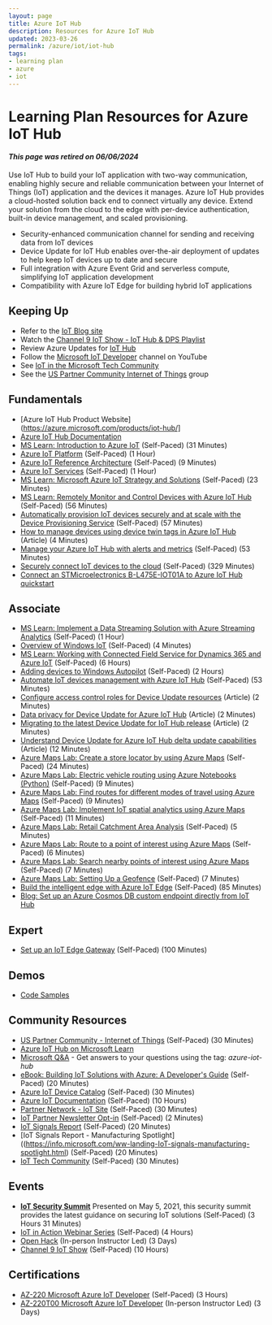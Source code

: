 ```yaml
---
layout: page
title: Azure IoT Hub
description: Resources for Azure IoT Hub
updated: 2023-03-26
permalink: /azure/iot/iot-hub
tags: 
- learning plan
- azure
- iot
---
```


# Learning Plan Resources for Azure IoT Hub

#### ***This page was retired on 06/06/2024***

Use IoT Hub to build your IoT application with two-way communication, enabling highly secure and reliable communication between your Internet of Things (IoT) application and the devices it manages. Azure IoT Hub provides a cloud-hosted solution back end to connect virtually any device. Extend your solution from the cloud to the edge with per-device authentication, built-in device management, and scaled provisioning.
* Security-enhanced communication channel for sending and receiving data from IoT devices
* Device Update for IoT Hub enables over-the-air deployment of updates to help keep IoT devices up to date and secure
* Full integration with Azure Event Grid and serverless compute, simplifying IoT application development
* Compatibility with Azure IoT Edge for building hybrid IoT applications

## Keeping Up

* Refer to the [IoT Blog site](https://azure.microsoft.com/blog/topics/internet-of-things/)
* Watch the [Channel 9 IoT Show - IoT Hub & DPS Playlist](https://www.youtube.com/playlist?list=PL1ljc761XCiZyt07HDtDvhBM19xPladQJ)
* Review Azure Updates for [IoT Hub](https://azure.microsoft.com/updates/?query=%22iot%20hub%22)
* Follow the [Microsoft IoT Developer](https://www.youtube.com/channel/UCL7wy-iy_V76xxPnrIzGOZQ) channel on YouTube
* See [IoT in the Microsoft Tech Community](https://techcommunity.microsoft.com/t5/Internet-of-Things-IoT/ct-p/IoT)
* See the [US Partner Community Internet of Things](https://aka.ms/OCP-IoT) group

## Fundamentals

* [Azure IoT Hub Product Website](https://azure.microsoft.com/products/iot-hub/]
* [Azure IoT Hub Documentation](https://docs.microsoft.com/azure/iot-hub/)
* [MS Learn: Introduction to Azure IoT](https://docs.microsoft.com/learn/modules/introduction-iot/) (Self-Paced) (31 Minutes)
* [Azure IoT Platform](https://azure.microsoft.com/overview/iot/) (Self-Paced) (1 Hour)
* [Azure IoT Reference Architecture](https://docs.microsoft.com/azure/architecture/reference-architectures/iot/index) (Self-Paced) (9 Minutes)
* [Azure IoT Services](https://azure.microsoft.com/services/#iot) (Self-Paced) (1 Hour)
* [MS Learn: Microsoft Azure IoT Strategy and Solutions](https://docs.microsoft.com/learn/modules/azure-iot-strategy-and-solutions/) (Self-Paced) (23 Minutes)
* [MS Learn: Remotely Monitor and Control Devices with Azure IoT Hub](https://docs.microsoft.com/learn/modules/remotely-monitor-devices-with-azure-iot-hub/) (Self-Paced) (56 Minutes)
* [Automatically provision IoT devices securely and at scale with the Device Provisioning Service](https://docs.microsoft.com/learn/modules/securely-provision-iot-devices-at-scale-with-device-provisioning-service/) (Self-Paced) (57 Minutes)
* [How to manage devices using device twin tags in Azure IoT Hub](https://learn.microsoft.com/en-us/azure/iot-hub/iot-hubs-manage-device-twin-tags) (Article) (4 Minutes)
* [Manage your Azure IoT Hub with alerts and metrics](https://docs.microsoft.com/learn/modules/manage-azure-iot-hub-with-metrics-alerts/) (Self-Paced) (53 Minutes)
* [Securely connect IoT devices to the cloud](https://docs.microsoft.com/learn/paths/securely-connect-iot-devices/) (Self-Paced) (329 Minutes)
* [Connect an STMicroelectronics B-L475E-IOT01A to Azure IoT Hub quickstart](https://learn.microsoft.com/en-us/azure/iot-develop/quickstart-devkit-stm-b-l475e-iot-hub)

## Associate

* [MS Learn: Implement a Data Streaming Solution with Azure Streaming Analytics](https://docs.microsoft.com/learn/paths/implement-data-streaming-with-asa/) (Self-Paced) (1 Hour)
* [Overview of Windows IoT](https://docs.microsoft.com/windows/iot-core/windows-iot) (Self-Paced) (4 Minutes)
* [MS Learn: Working with Connected Field Service for Dynamics 365 and Azure IoT](https://docs.microsoft.com/learn/paths/working-with-connected-field-service-iot/) (Self-Paced) (6 Hours)
* [Adding devices to Windows Autopilot](https://docs.microsoft.com/windows/deployment/windows-autopilot/add-devices) (Self-Paced) (2 Hours)
* [Automate IoT devices management with Azure IoT Hub](https://docs.microsoft.com/learn/modules/automate-iot-devices-management-with-azure-iot-hub/) (Self-Paced) (53 Minutes)
* [Configure access control roles for Device Update resources](https://learn.microsoft.com/en-us/azure/iot-hub-device-update/configure-access-control-device-update?tabs=portal) (Article) (2 Minutes)
* [Data privacy for Device Update for Azure IoT Hub](https://learn.microsoft.com/en-us/azure/iot-hub-device-update/device-update-data-privacy) (Article) (2 Minutes)
* [Migrating to the latest Device Update for IoT Hub release](https://learn.microsoft.com/en-us/azure/iot-hub-device-update/migration-public-preview-refresh-to-ga) (Article) (2 Minutes)
* [Understand Device Update for Azure IoT Hub delta update capabilities](https://learn.microsoft.com/en-us/azure/iot-hub-device-update/delta-updates) (Article) (12 Minutes)
* [Azure Maps Lab: Create a store locator by using Azure Maps](https://docs.microsoft.com/azure/azure-maps/tutorial-create-store-locator) (Self-Paced) (24 Minutes)
* [Azure Maps Lab: Electric vehicle routing using Azure Notebooks (Python)](https://docs.microsoft.com/azure/azure-maps/tutorial-ev-routing) (Self-Paced) (9 Minutes)
* [Azure Maps Lab: Find routes for different modes of travel using Azure Maps](https://docs.microsoft.com/azure/azure-maps/tutorial-prioritized-routes) (Self-Paced) (9 Minutes)
* [Azure Maps Lab: Implement IoT spatial analytics using Azure Maps](https://docs.microsoft.com/azure/azure-maps/tutorial-iot-hub-maps) (Self-Paced) (11 Minutes)
* [Azure Maps Lab: Retail Catchment Area Analysis](https://techcommunity.microsoft.com/t5/azure-maps/catchment-area-analysis-for-a-café-in-seattle-using-azure-maps/m-p/881096) (Self-Paced) (5 Minutes)
* [Azure Maps Lab: Route to a point of interest using Azure Maps](https://docs.microsoft.com/azure/azure-maps/tutorial-route-location) (Self-Paced) (6 Minutes)
* [Azure Maps Lab: Search nearby points of interest using Azure Maps](https://docs.microsoft.com/azure/azure-maps/tutorial-search-location) (Self-Paced) (7 Minutes)
* [Azure Maps Lab: Setting Up a Geofence](https://docs.microsoft.com/azure/azure-maps/tutorial-geofence) (Self-Paced) (7 Minutes)
* [Build the intelligent edge with Azure IoT Edge](https://docs.microsoft.com/learn/paths/build-intelligent-edge-with-azure-iot-edge/) (Self-Paced) (85 Minutes)
* [Blog: Set up an Azure Cosmos DB custom endpoint directly from IoT Hub](https://techcommunity.microsoft.com/t5/internet-of-things-blog/set-up-an-azure-cosmos-db-custom-endpoint-directly-from-iot-hub/ba-p/3675886)

## Expert

* [Set up an IoT Edge Gateway](https://docs.microsoft.com/learn/modules/set-up-iot-edge-gateway/) (Self-Paced) (100 Minutes)

## Demos
* [Code Samples](https://docs.microsoft.com/samples/browse/?products=azure&term=azure%20iot%20hub)

## Community Resources

* [US Partner Community - Internet of Things](https://aka.ms/OCP-IoT) (Self-Paced) (30 Minutes)
* [Azure IoT Hub on Microsoft Learn](https://learn.microsoft.com/training/browse/?products=azure&term=iot&terms=%22iot%20hub%22)
* [Microsoft Q&A](https://learn.microsoft.com/answers/) - Get answers to your questions using the tag: *azure-iot-hub*
* [eBook: Building IoT Solutions with Azure: A Developer's Guide](https://azure.microsoft.com/resources/iot-developers-guide/) (Self-Paced) (20 Minutes)
* [Azure IoT Device Catalog](https://catalog.azureiotsolutions.com/alldevices) (Self-Paced) (30 Minutes)
* [Azure IoT Documentation](https://docs.microsoft.com/azure/iot-fundamentals/) (Self-Paced) (10 Hours)
* [Partner Network - IoT Site](https://partner.microsoft.com/solutions/azure/internet-of-things#simple-tab-content-1) (Self-Paced) (30 Minutes)
* [IoT Partner Newsletter Opt-in](https://aka.ms/iotnews-subscribe) (Self-Paced) (2 Minutes)
* [IoT Signals Report](https://azure.microsoft.com/iot/signals/) (Self-Paced) (20 Minutes)
* [IoT Signals Report - Manufacturing Spotlight]((https://info.microsoft.com/ww-landing-IoT-signals-manufacturing-spotlight.html) (Self-Paced) (20 Minutes)
* [IoT Tech Community](https://techcommunity.microsoft.com/t5/Internet-of-Things-IoT/ct-p/IoT) (Self-Paced) (30 Minutes)

## Events

* **[IoT Security Summit](https://azureiotengineering.eventbuilder.com/event/42464)** Presented on May 5, 2021, this security summit provides the latest guidance on securing IoT solutions (Self-Paced) (3 Hours 31 Minutes)
* [IoT in Action Webinar Series](https://iotinactionwebinars.com/) (Self-Paced) (4 Hours)
* [Open Hack](https://openhack.microsoft.com/) (In-person Instructor Led) (3 Days)
* [Channel 9 IoT Show](https://aka.ms/IoTShow) (Self-Paced) (10 Hours)

## Certifications

* [AZ-220 Microsoft Azure IoT Developer](https://docs.microsoft.com/learn/certifications/exams/az-220) (Self-Paced) (3 Hours)
* [AZ-220T00 Microsoft Azure IoT Developer](https://docs.microsoft.com/learn/certifications/courses/az-220t00) (In-person Instructor Led) (3 Days)
